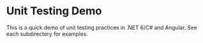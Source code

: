 # Unit Testing Demo

This is a quick demo of unit testing practices in .NET 6/C# and Angular.  See each subdirectory for examples.